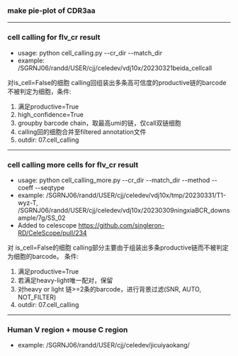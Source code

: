 ### make pie-plot of CDR3aa
---
### cell calling for flv_cr result
- usage: python cell_calling.py --cr_dir --match_dir
- example: /SGRNJ06/randd/USER/cjj/celedev/vdj10x/20230321beida_cellcall

对is_cell=False的细胞 calling回组装出多条高可信度的productive链的barcode不被判定为细胞，条件:
1. 满足productive=True
2. high_confidence=True
3. groupby barcode chain，取最高umi的链，仅call双链细胞
4. calling回的细胞合并至filtered annotation文件
5. outdir: 07.cell_calling 
---
### cell calling more cells for flv_cr result
- usage: python cell_calling_more.py --cr_dir --match_dir --method --coeff --seqtype
- example: /SGRNJ06/randd/USER/cjj/celedev/vdj10x/tmp/20230331/T1-wyz-T, /SGRNJ06/randd/USER/cjj/celedev/vdj10x/20230309ningxiaBCR_downsample/7g/SS_02
- Added to celescope https://github.com/singleron-RD/CeleScope/pull/234

对 is_cell=False的细胞 calling部分主要由于组装出多条productive链而不被判定为细胞的barcode。
条件:
1. 满足productive=True
2. 若满足heavy-light唯一配对，保留
3. 对heavy or light 链>=2条的barcode，进行背景过滤(SNR, AUTO, NOT_FILTER)
4. outdir: 07.cell_calling 
---
### Human V region + mouse C region
- example: /SGRNJ06/randd/USER/cjj/celedev/jicuiyaokang/
